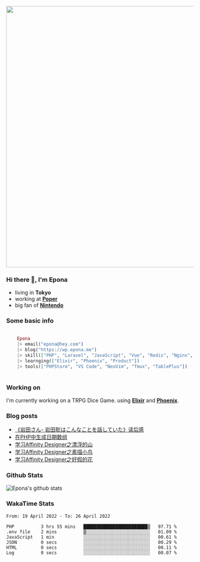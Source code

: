 <code><img width="700" src="https://pbs.twimg.com/media/EbHcFaYUMAEi6K9?format=jpg&name=medium"></code>

### Hi there 👋, I'm Epona

- living in **Tokyo**
- working at [**Poper**](https://poper.co)
- big fan of [**Nintendo**](https://www.nintendo.co.jp)

### Some basic info

```elixir
	
	Epona
	|> email("epona@hey.com")
	|> blog("https://wp.epona.me")
	|> skill(["PHP", "Laravel", "JavaScript", "Vue", "Redis", "Nginx", "Docker"])
	|> learnging(["Elixir", "Phoenix", "Product"])
	|> tools(["PHPStorm", "VS Code", "NeoVim", "Tmux", "TablePlus"])
	
```

### Working on

I'm currently working on a TRPG Dice Game. using [**Elixir**](https://elixir-lang.org) and [**Phoenix**](https://www.phoenixframework.org).

### Blog posts
<!-- BLOG-POST-LIST:START -->
- [《岩田さん- 岩田聡はこんなことを話していた》读后感](https://blog.epona.me/2020/08/08/the-breif-review-of-iwata/)
- [在PHP中生成日期数组](https://blog.epona.me/2020/03/12/get-date-range-in-php/)
- [学习Affinity Designer之漂浮的山](https://blog.epona.me/2020/02/24/designer-03/)
- [学习Affinity Designer之素描小鸟](https://blog.epona.me/2020/02/11/designer-02/)
- [学习Affinity Designer之好假的花](https://blog.epona.me/2020/02/03/designer-01/)
<!-- BLOG-POST-LIST:END -->

### Github Stats

![Epona's github stats](https://github-readme-stats.vercel.app/api?username=SimuraEpona&show_icons=true)

### WakaTime Stats

<!--START_SECTION:waka-->

```text
From: 19 April 2022 - To: 26 April 2022

PHP          3 hrs 55 mins   ████████████████████████▒   97.71 %
.env file    2 mins          ▒░░░░░░░░░░░░░░░░░░░░░░░░   01.09 %
JavaScript   1 min           ░░░░░░░░░░░░░░░░░░░░░░░░░   00.61 %
JSON         0 secs          ░░░░░░░░░░░░░░░░░░░░░░░░░   00.29 %
HTML         0 secs          ░░░░░░░░░░░░░░░░░░░░░░░░░   00.11 %
Log          0 secs          ░░░░░░░░░░░░░░░░░░░░░░░░░   00.07 %
```

<!--END_SECTION:waka-->

<!--
**SimuraEpona/SimuraEpona** is a ✨ _special_ ✨ repository because its `README.md` (this file) appears on your GitHub profile.

Here are some ideas to get you started:

- 🔭 I’m currently working on ...
- 🌱 I’m currently learning ...
- 👯 I’m looking to collaborate on ...
- 🤔 I’m looking for help with ...
- 💬 Ask me about ...
- 📫 How to reach me: ...
- 😄 Pronouns: ...
- ⚡ Fun fact: ...
-->
